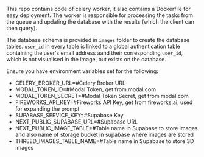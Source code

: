 This repo contains code of celery worker, it also contains a Dockerfile for easy deployment.
The worker is responsible for processing the tasks from the queue and updating the database with the results (which the client can then query).

The database schema is provided in `images` folder to create the database tables. `user_id` in every table is linked to a global authentication table containing the user's email address aand their corresponding `user_id`, which is not visualised in the image, but exists on the database.

Ensure you have environment variables set for the following:

- CELERY_BROKER_URL=#Celery Broker URL
- MODAL_TOKEN_ID=#Modal Token, get from modal.com
- MODAL_TOKEN_SECRET=#Modal Token Secret, get from modal.com
- FIREWORKS_API_KEY=#Fireworks API Key, get from fireworks.ai, used for expanding the prompt
- SUPABASE_SERVICE_KEY=#Supabase Key
- NEXT_PUBLIC_SUPABASE_URL=#Supabase URL
- NEXT_PUBLIC_IMAGE_TABLE=#Table name in Supabase to store images and also name of storage bucket in supabase where images are stored
- THREED_IMAGES_TABLE_NAME=#Table name in Supabase to store 3D images
